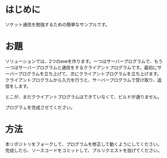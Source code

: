 # はじめに
ソケット通信を勉強するための簡単なサンプルです。

# お題
ソリューションでは、2つのexeを作ります。一つはサーバープログラムで、もう一つはサーバープログラムと通信をするクライアントプログラムです。最初にサーバープログラムを立ち上げて、次にクライアントプログラムを立ち上げます。クライアントプログラムから入力を行うと、サーバープログラムで受け取り、返信をします。

とこが、まだクライアントプログラムはできていなくて、ビルドが通りません。

プログラㇺを完成させてください。

# 方法
本リポジトリをフォークして、プログラムを修正して動くようにしてください。
完成したら、ソースコードをコミットして、プルリクエストを投げてください。
